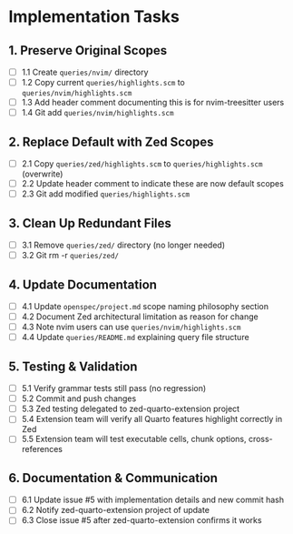 # Implementation Tasks

## 1. Preserve Original Scopes
- [ ] 1.1 Create `queries/nvim/` directory
- [ ] 1.2 Copy current `queries/highlights.scm` to `queries/nvim/highlights.scm`
- [ ] 1.3 Add header comment documenting this is for nvim-treesitter users
- [ ] 1.4 Git add `queries/nvim/highlights.scm`

## 2. Replace Default with Zed Scopes
- [ ] 2.1 Copy `queries/zed/highlights.scm` to `queries/highlights.scm` (overwrite)
- [ ] 2.2 Update header comment to indicate these are now default scopes
- [ ] 2.3 Git add modified `queries/highlights.scm`

## 3. Clean Up Redundant Files
- [ ] 3.1 Remove `queries/zed/` directory (no longer needed)
- [ ] 3.2 Git rm -r `queries/zed/`

## 4. Update Documentation
- [ ] 4.1 Update `openspec/project.md` scope naming philosophy section
- [ ] 4.2 Document Zed architectural limitation as reason for change
- [ ] 4.3 Note nvim users can use `queries/nvim/highlights.scm`
- [ ] 4.4 Update `queries/README.md` explaining query file structure

## 5. Testing & Validation
- [ ] 5.1 Verify grammar tests still pass (no regression)
- [ ] 5.2 Commit and push changes
- [ ] 5.3 Zed testing delegated to zed-quarto-extension project
- [ ] 5.4 Extension team will verify all Quarto features highlight correctly in Zed
- [ ] 5.5 Extension team will test executable cells, chunk options, cross-references

## 6. Documentation & Communication
- [ ] 6.1 Update issue #5 with implementation details and new commit hash
- [ ] 6.2 Notify zed-quarto-extension project of update
- [ ] 6.3 Close issue #5 after zed-quarto-extension confirms it works
